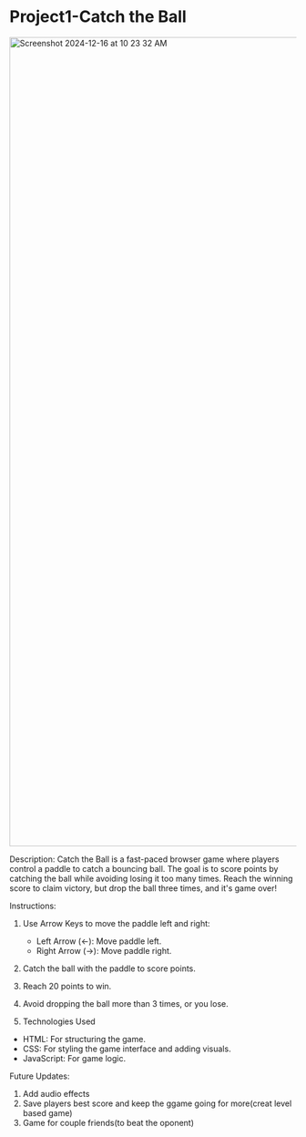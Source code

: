 # Project1-Catch the Ball 
<img width="1421" alt="Screenshot 2024-12-16 at 10 23 32 AM" src="https://github.com/user-attachments/assets/e068775f-ce78-45b1-8d16-bddd8e8f934b" />

Description:
Catch the Ball is a fast-paced browser game where players control a paddle to catch a bouncing ball. The goal is to score points by catching the ball while avoiding losing it too many times. Reach the winning score to claim victory, but drop the ball three times, and it's game over!

Instructions:
1. Use Arrow Keys to move the paddle left and right:
    * Left Arrow (←): Move paddle left.
    * Right Arrow (→): Move paddle right.
2. Catch the ball with the paddle to score points.
3. Reach 20 points to win.
4. Avoid dropping the ball more than 3 times, or you lose.

5. Technologies Used
* HTML: For structuring the game.
* CSS: For styling the game interface and adding visuals.
* JavaScript: For game logic.


Future Updates:
1. Add audio effects
2. Save players best score and keep the ggame going for more(creat level based game)
3. Game for couple friends(to beat the oponent)
